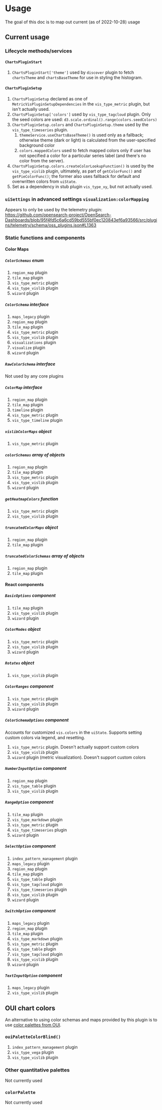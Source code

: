 # Usage

The goal of this doc is to map out current (as of 2022-10-28) usage

## Current usage

### Lifecycle methods/services

#### `ChartsPluginStart`

1. `ChartsPluginStart['theme']` used by `discover` plugin to fetch `chartsTheme` and `chartsBaseTheme` for use in styling the histogram.

#### `ChartsPluginSetup`

1. `ChartsPluginSetup` declared as one of `MetricVisPluginSetupDependencies` in the `vis_type_metric` plugin, but isn't actually used.
2. `ChartsPluginSetup['colors']` used by `vis_type_tagcloud` plugin. Only the seed colors are used: `d3.scale.ordinal().range(colors.seedColors)`
3. `ChartsPluginSetup.colors` and `ChartsPluginSetup.theme` used by the `vis_type_timeseries` plugin.
	1. `themeService.useChartsBaseTheme()` is used only as a fallback; otherwise theme (dark or light) is calculated from the user-specified background color
	2. `colors.mappedColors` used to fetch mapped colors only if user has not specified a color for a particular series label (and there's no color from the server).
4. `ChartsPluginSetup.colors.createColorLookupFunction()` is used by the `vis_type_vislib` plugin, ultimately, as part of `getColorFunc()` and `getPieColorFunc()`; the former also uses fallback for default and overwritten colors from `uiState`.
5. Set as a dependency in stub plugin `vis_type_xy`, but not actually used.

### `uiSettings` in advanced settings `visualization:colorMapping`

Appears to only be used by the telemetry plugin: https://github.com/opensearch-project/OpenSearch-Dashboards/blob/95f4fd5c6a6cd59bd555bf0ec120843ef6a93566/src/plugins/telemetry/schema/oss_plugins.json#L1363

### Static functions and components

#### Color Maps

##### `ColorSchemas` enum

1. `region_map` plugin
2. `tile_map` plugin
3. `vis_type_metric` plugin
4. `vis_type_vislib` plugin
5. `wizard` plugin

##### `ColorSchema` interface

1. `maps_legacy` plugin
2. `region_map` plugin
3. `tile_map` plugin
4. `vis_type_metric` plugin
5. `vis_type_vislib` plugin
6. `visualizations` plugin
7. `visualize` plugin
8. `wizard` plugin

##### `RawColorSchema` interface

Not used by any core plugins

##### `ColorMap` interface

1. `region_map` plugin
2. `tile_map` plugin
3. `timeline` plugin
4. `vis_type_metric` plugin
5. `vis_type_timeline` plugin

##### `vislibColorMaps` object

1. `vis_type_metric` plugin

##### `colorSchemas` array of objects

1. `region_map` plugin
2. `tile_map` plugin
3. `vis_type_metric` plugin
4. `vis_type_vislib` plugin
5. `wizard` plugin

##### `getHeatmapColors` function

1. `vis_type_metric` plugin
2. `vis_type_vislib` plugin

##### `truncatedColorMaps` object

1. `region_map` plugin
2. `tile_map` plugin

##### `truncatedColorSchemas` array of objects

1. `region_map` plugin
2. `tile_map` plugin

#### React components

##### `BasicOptions` component

1. `tile_map` plugin
2. `vis_type_vislib` plugin
3. `wizard` plugin

##### `ColorModes` object

1. `vis_type_metric` plugin
2. `vis_type_vislib` plugin
3. `wizard` plugin

##### `Rotates` object

1. `vis_type_vislib` plugin

##### `ColorRanges` component

1. `vis_type_metric` plugin
2. `vis_type_vislib` plugin
3. `wizard` plugin

##### `ColorSchemaOptions` component

Accounts for customized `vis.colors` in the `uiState`. Supports setting custom colors via legend, and resetting.

1. `vis_type_metric` plugin. Doesn't actually support custom colors
2. `vis_type_vislib` plugin
3. `wizard` plugin (metric visualization). Doesn't support custom colors

##### `NumberInputOption` component

1. `region_map` plugin
2. `vis_type_table` plugin
3. `vis_type_vislib` plugin

##### `RangeOption` component

1. `tile_map` plugin
2. `vis_type_markdown` plugin
3. `vis_type_metric` plugin
4. `vis_type_timeseries` plugin
5. `wizard` plugin

##### `SelectOption` component

1. `index_pattern_management` plugin
2. `maps_legacy` plugin
3. `region_map` plugin
4. `tile_map` plugin
5. `vis_type_table` plugin
6. `vis_type_tagcloud` plugin
7. `vis_type_timeseries` plugin
8. `vis_type_vislib` plugin
9. `wizard` plugin

##### `SwitchOption` component

1. `maps_legacy` plugin
2. `region_map` plugin
3. `tile_map` plugin
4. `vis_type_markdown` plugin
5. `vis_type_metric` plugin
6. `vis_type_table` plugin
7. `vis_type_tagcloud` plugin
8. `vis_type_vislib` plugin
9. `wizard` plugin

##### `TextInputOption` component

1. `maps_legacy` plugin
2. `vis_type_vislib` plugin

## OUI chart colors

An alternative to using color schemas and maps provided by this plugin is to use [color palettes from OUI](https://github.com/opensearch-project/oui/blob/main/src/services/color/oui_palettes.ts).

### `ouiPaletteColorBlind()`

1. `index_pattern_management` plugin
2. `vis_type_vega` plugin
3. `vis_type_vislib` plugin

### Other quantitative palettes

Not currently used

### `colorPalette`

Not currently used
